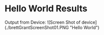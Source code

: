 # Hello World Results

Output from Device:
![Screen Shot of device] (./brettGrantScreenShot01.PNG "Hello World")

